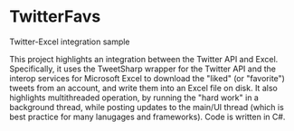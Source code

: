 # TwitterFavs
Twitter-Excel integration sample

This project highlights an integration between the Twitter API and Excel.  Specifically, it uses the TweetSharp wrapper for the Twitter API and the interop services for Microsoft Excel to download the "liked" (or "favorite") tweets from an account, and write them into an Excel file on disk.  It also highlights multithreaded operation, by running the "hard work" in a background thread, while posting updates to the main/UI thread (which is best practice for many lanugages and frameworks).  Code is written in C#.
